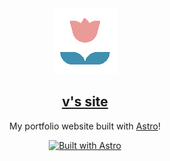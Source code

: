 <div align="center">
  <a href="https://v-alpha.vercel.app" title="v-alpha.vercel.app">
    <img
      src="public/rose.png"
      alt="A pink lotus flower in full bloom."
      title="A pink lotus flower in full bloom."
    />
    <h2>v's site</h2>
  </a>
  <p>
    My portfolio website built with <a href="https://astro.build" title="Astro">Astro</a>!
  </p>
  <a href="https://astro.build">
    <img src="https://astro.badg.es/v1/built-with-astro.svg" alt="Built with Astro" width="150" height="27.5">
  </a>
  
  <br />
</div>
